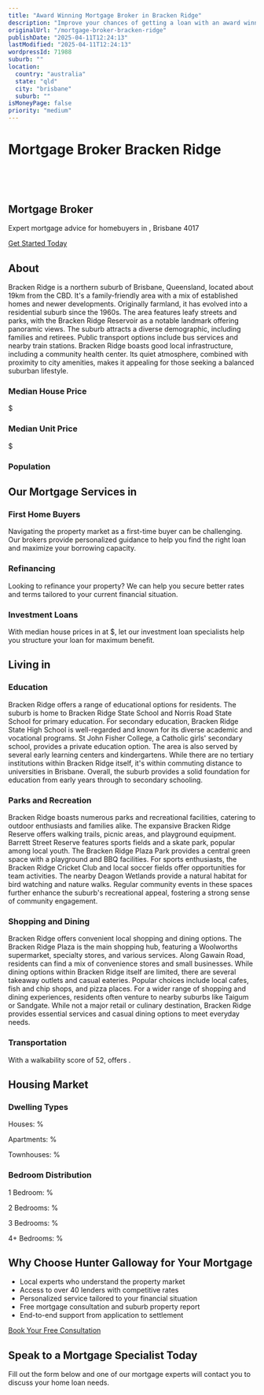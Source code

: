 ```yaml
---
title: "Award Winning Mortgage Broker in Bracken Ridge"
description: "Improve your chances of getting a loan with an award winning mortgage broker. We have one of the highest loan approval rates in the country."
originalUrl: "/mortgage-broker-bracken-ridge"
publishDate: "2025-04-11T12:24:13"
lastModified: "2025-04-11T12:24:13"
wordpressId: 71988
suburb: ""
location:
  country: "australia"
  state: "qld"
  city: "brisbane"
  suburb: ""
isMoneyPage: false
priority: "medium"
---
```


<h1>Mortgage Broker Bracken Ridge</h1>

<p><br /> <script type="application/ld+json"> { "@context": "https://schema.org", "@type": "ProfessionalService", "name": "Hunter Galloway Mortgage Brokers - ", "description": "Professional mortgage brokers serving and surrounding areas in Brisbane", "url": "https://www.huntergalloway.com.au/mortgage-broker-/", "telephone": "+61733766400", "address": { "@type": "PostalAddress", "streetAddress": "Level 34, 1 Eagle St", "addressLocality": "Brisbane", "addressRegion": "QLD", "postalCode": "4000", "addressCountry": "AU" }, "geo": { "@type": "GeoCoordinates", "latitude": "", "longitude": "" }, "areaServed": { "@type": "City", "name": "" }, "priceRange": "$$" } </script></p> <header></header> <section class="hero-section"> <div class="container"> <h1>Mortgage Broker</h1> <p class="lead">Expert mortgage advice for homebuyers in , Brisbane 4017</p> <p><a class="btn btn-primary" href="#contact-form">Get Started Today</a></p> </div> </section> <section class="suburb-overview"> <div class="container"> <h2>About</h2> <div class="suburb-description"> <p>Bracken Ridge is a northern suburb of Brisbane, Queensland, located about 19km from the CBD. It's a family-friendly area with a mix of established homes and newer developments. Originally farmland, it has evolved into a residential suburb since the 1960s. The area features leafy streets and parks, with the Bracken Ridge Reservoir as a notable landmark offering panoramic views. The suburb attracts a diverse demographic, including families and retirees. Public transport options include bus services and nearby train stations. Bracken Ridge boasts good local infrastructure, including a community health center. Its quiet atmosphere, combined with proximity to city amenities, makes it appealing for those seeking a balanced suburban lifestyle.</p> </div> <div class="suburb-stats"> <div class="stat-item"> <h3>Median House Price</h3> <p>$</p> </div> <div class="stat-item"> <h3>Median Unit Price</h3> <p>$</p> </div> <div class="stat-item"> <h3>Population</h3> </div> </div> </div> </section> <section class="mortgage-services"> <div class="container"> <h2>Our Mortgage Services in</h2> <div class="services-grid"> <div class="service-item"> <h3>First Home Buyers</h3> <p>Navigating the property market as a first-time buyer can be challenging. Our brokers provide personalized guidance to help you find the right loan and maximize your borrowing capacity.</p> </div> <div class="service-item"> <h3>Refinancing</h3> <p>Looking to refinance your property? We can help you secure better rates and terms tailored to your current financial situation.</p> </div> <div class="service-item"> <h3>Investment Loans</h3> <p>With median house prices in at $, let our investment loan specialists help you structure your loan for maximum benefit.</p> </div> </div> </div> </section> <section class="suburb-living"> <div class="container"> <h2>Living in</h2> <div class="living-aspect"> <h3>Education</h3> <p>Bracken Ridge offers a range of educational options for residents. The suburb is home to Bracken Ridge State School and Norris Road State School for primary education. For secondary education, Bracken Ridge State High School is well-regarded and known for its diverse academic and vocational programs. St John Fisher College, a Catholic girls' secondary school, provides a private education option. The area is also served by several early learning centers and kindergartens. While there are no tertiary institutions within Bracken Ridge itself, it's within commuting distance to universities in Brisbane. Overall, the suburb provides a solid foundation for education from early years through to secondary schooling.</p> </div> <div class="living-aspect"> <h3>Parks and Recreation</h3> <p>Bracken Ridge boasts numerous parks and recreational facilities, catering to outdoor enthusiasts and families alike. The expansive Bracken Ridge Reserve offers walking trails, picnic areas, and playground equipment. Barrett Street Reserve features sports fields and a skate park, popular among local youth. The Bracken Ridge Plaza Park provides a central green space with a playground and BBQ facilities. For sports enthusiasts, the Bracken Ridge Cricket Club and local soccer fields offer opportunities for team activities. The nearby Deagon Wetlands provide a natural habitat for bird watching and nature walks. Regular community events in these spaces further enhance the suburb's recreational appeal, fostering a strong sense of community engagement.</p> </div> <div class="living-aspect"> <h3>Shopping and Dining</h3> <p>Bracken Ridge offers convenient local shopping and dining options. The Bracken Ridge Plaza is the main shopping hub, featuring a Woolworths supermarket, specialty stores, and various services. Along Gawain Road, residents can find a mix of convenience stores and small businesses. While dining options within Bracken Ridge itself are limited, there are several takeaway outlets and casual eateries. Popular choices include local cafes, fish and chip shops, and pizza places. For a wider range of shopping and dining experiences, residents often venture to nearby suburbs like Taigum or Sandgate. While not a major retail or culinary destination, Bracken Ridge provides essential services and casual dining options to meet everyday needs.</p> </div> <div class="living-aspect"> <h3>Transportation</h3> <p>With a walkability score of 52, offers .</p> </div> </div> </section> <section class="housing-market"> <div class="container"> <h2>Housing Market</h2> <div class="market-stats"> <div class="stat-column"> <h3>Dwelling Types</h3> <p>Houses: %</p> <p>Apartments: %</p> <p>Townhouses: %</p> </div> <div class="stat-column"> <h3>Bedroom Distribution</h3> <p>1 Bedroom: %</p> <p>2 Bedrooms: %</p> <p>3 Bedrooms: %</p> <p>4+ Bedrooms: %</p> </div> </div> <div class="market-description"></div> </div> </section> <section class="why-choose-us"> <div class="container"> <h2>Why Choose Hunter Galloway for Your Mortgage</h2> <ul class="benefits-list"> <li>Local experts who understand the property market</li> <li>Access to over 40 lenders with competitive rates</li> <li>Personalized service tailored to your financial situation</li> <li>Free mortgage consultation and suburb property report</li> <li>End-to-end support from application to settlement</li> </ul> <div class="cta-container"><a class="btn btn-secondary" href="#contact-form">Book Your Free Consultation</a></div> </div> </section> <section id="contact-form" class="contact-section"> <div class="container"> <h2>Speak to a Mortgage Specialist Today</h2> <p>Fill out the form below and one of our mortgage experts will contact you to discuss your home loan needs.</p> <p></p> </div> </section> <footer></footer>
